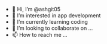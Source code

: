 - 👋 Hi, I’m @ashgit05
- 👀 I’m interested in app development
- 🌱 I’m currently learning coding
- 💞️ I’m looking to collaborate on ...
- 📫 How to reach me ...

<!---
ashgit05/ashgit05 is a ✨ special ✨ repository because its `README.md` (this file) appears on your GitHub profile.
You can click the Preview link to take a look at your changes.
--->
